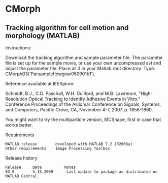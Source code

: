 CMorph
=============
Tracking algorithm for cell motion and morphology (MATLAB)
-------------

Instructions:

Download the tracking algorithm and sample parameter file. 
The parameter file is set up for the sample movie, 
or use your own uncompressed avi and adjust the parameter file.
Place all 3 in your Matlab root directory.
Type: CMorph03('Parsampleflowgrav050901b1').

Reference available at IEEXplore: 

Schmidt, B.J., C.D. Paschall, W.H. Guilford, and M.B. Lawrence, "High-Resolution Optical Tracking to Identify Adhesive Events in Vitro." 
Conference Proceedings of the Asilomar Conference on Signals, Systems, and Computers, Pacific Grove, CA, November 4-7, 2007.  p. 1856-1860.

You might want to try the multiparticle version, MCShape, first in case that works better.

Requirements
~~~~~~~~~~~~~~~~~~~~~~~~~~~~~~~~~~~~~~~~~~~~~~~~~~~~~~~~~~~~~~~~~~~~~~~~~~~
MATLAB release        developed with MATLAB 7.2 (R2006a)
Other requirements    Image Processing Toolbox
~~~~~~~~~~~~~~~~~~~~~~~~~~~~~~~~~~~~~~~~~~~~~~~~~~~~~~~~~~~~~~~~~~~~~~~~~~~

Release history
~~~~~~~~~~~~~~~~~~~~~~~~~~~~~~~~~~~~~~~~~~~~~~~~~~~~~~~~~~~~~~~~~~~~~~~~~~~
Release     Date          Notes
03.0        5.15.2009     -Last update to package as distributed on MATLAB Central.
